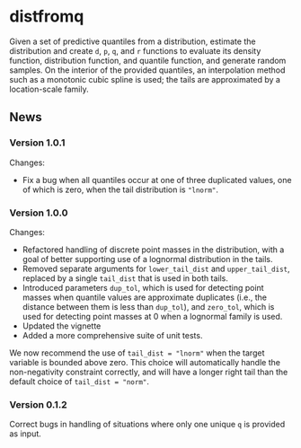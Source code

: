 # distfromq

Given a set of predictive quantiles from a distribution, estimate the distribution and create `d`, `p`, `q`, and `r` functions to evaluate its density function, distribution function, and quantile function, and generate random samples. On the interior of the provided quantiles, an interpolation method such as a monotonic cubic spline is used; the tails are approximated by a location-scale family.

## News

### Version 1.0.1

Changes:
 - Fix a bug when all quantiles occur at one of three duplicated values, one of which is zero, when the tail distribution is `"lnorm"`.

### Version 1.0.0

Changes:
 - Refactored handling of discrete point masses in the distribution, with a goal of better supporting use of a lognormal distribution in the tails.
 - Removed separate arguments for `lower_tail_dist` and `upper_tail_dist`, replaced by a single `tail_dist` that is used in both tails.
 - Introduced parameters `dup_tol`, which is used for detecting point masses when quantile values are approximate duplicates (i.e., the distance between them is less than `dup_tol`), and `zero_tol`, which is used for detecting point masses at 0 when a lognormal family is used.
 - Updated the vignette
 - Added a more comprehensive suite of unit tests.

We now recommend the use of `tail_dist = "lnorm"` when the target variable is bounded above zero. This choice will automatically handle the non-negativity constraint correctly, and will have a longer right tail than the default choice of `tail_dist = "norm"`.

### Version 0.1.2

Correct bugs in handling of situations where only one unique `q` is provided as input.
